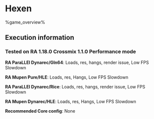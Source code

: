 # Hexen 

%game_overview%

## Execution information

### Tested on RA 1.18.0 Crossmix 1.1.0 Performance mode

**RA ParaLLEl Dynarec/Gln64**: Loads, res, hangs, render issue, Low FPS Slowdown

**RA Mupen Pure/HLE**: Loads, res, Hangs, Low FPS Slowdown

**RA ParaLLEl Dynarec/Rice**: Loads, res, hangs, render issue, Low FPS Slowdown

**RA Mupen Dynarec/HLE**: Loads, res, Hangs, Low FPS Slowdown

**Recommended Core config**: None